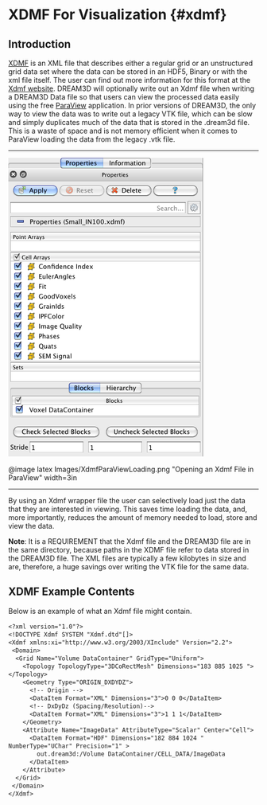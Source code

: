 XDMF For Visualization {#xdmf}
========

## Introduction ##
[XDMF](http://www.xdmf.org) is an XML file that describes either a regular grid or an unstructured grid data set where the data can be stored in an HDF5, Binary or with the xml file itself. The user can find out more information for this format at the [Xdmf website](http://www.xdmf.org). DREAM3D will optionally write out an Xdmf file when writing a DREAM3D Data file so that users can view the processed data easily using the free [ParaView](http://www.paraview.org) application. In prior versions of DREAM3D, the only way to view the data was to write out a legacy VTK file, which can be slow and simply duplicates much of the data that is stored in the .dream3d file. This is a waste of space and is not memory efficient when it comes to ParaView loading the data from the legacy .vtk file.

-------

![Opening an Xdmf File in ParaView](Images/XdmfParaViewLoading.png)

@image latex Images/XdmfParaViewLoading.png "Opening an Xdmf File in ParaView" width=3in

--------

By using an Xdmf wrapper file the user can selectively load just the data that they are interested in viewing. This saves time loading the data, and, more importantly, reduces the amount of memory needed to load, store and view the data.

**Note**: It is a REQUIREMENT that the Xdmf file and the DREAM3D file are in the same directory, because paths in the XDMF file refer to data stored in the DREAM3D file. The XML files are typically a few kilobytes in size and are, therefore, a huge savings over writing the VTK file for the same data.

## XDMF Example Contents ##
Below is an example of what an Xdmf file might contain.

    <?xml version="1.0"?>
    <!DOCTYPE Xdmf SYSTEM "Xdmf.dtd"[]>
    <Xdmf xmlns:xi="http://www.w3.org/2003/XInclude" Version="2.2">
     <Domain>
      <Grid Name="Volume DataContainer" GridType="Uniform">
        <Topology TopologyType="3DCoRectMesh" Dimensions="183 885 1025 "></Topology>
        <Geometry Type="ORIGIN_DXDYDZ">
          <!-- Origin -->
          <DataItem Format="XML" Dimensions="3">0 0 0</DataItem>
          <!-- DxDyDz (Spacing/Resolution)-->
          <DataItem Format="XML" Dimensions="3">1 1 1</DataItem>
        </Geometry>
        <Attribute Name="ImageData" AttributeType="Scalar" Center="Cell">
          <DataItem Format="HDF" Dimensions="182 884 1024 " NumberType="UChar" Precision="1" >
            out.dream3d:/Volume DataContainer/CELL_DATA/ImageData
          </DataItem>
        </Attribute>
      </Grid>    
     </Domain>
    </Xdmf>
